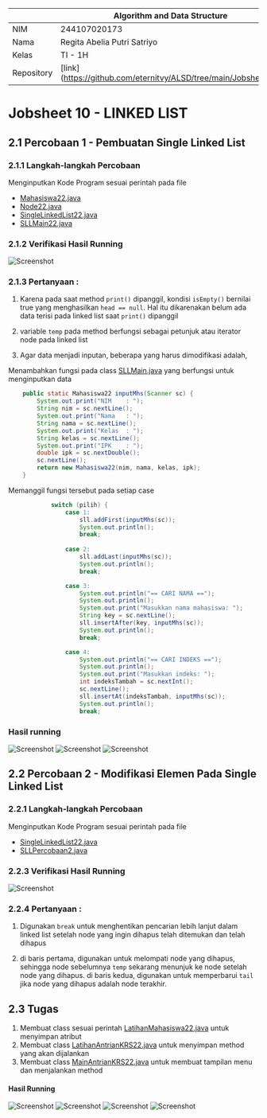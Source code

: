 |  | Algorithm and Data Structure |
|--|--|
| NIM |  244107020173|
| Nama |  Regita Abelia Putri Satriyo |
| Kelas | TI - 1H |
| Repository | [link] (https://github.com/eternitvy/ALSD/tree/main/Jobsheet11) |
  

# Jobsheet 10 - LINKED LIST
  

## 2.1 Percobaan 1 - Pembuatan Single Linked List

### 2.1.1 Langkah-langkah Percobaan

Menginputkan Kode Program sesuai perintah pada file 
- [Mahasiswa22.java](./sc_code/Mahasiswa22.java)
- [Node22.java](./sc_code/Node22.java)
- [SingleLinkedList22.java](./sc_code/SingleLinkedList22.java)
- [SLLMain22.java](./sc_code/SLLMain22.java)


### 2.1.2 Verifikasi Hasil Running

![Screenshot](img/P1.png)

### 2.1.3 Pertanyaan :

1. Karena pada saat method `print()` dipanggil, kondisi `isEmpty()` bernilai true yang menghasilkan `head == null`. Hal itu dikarenakan belum ada data terisi pada linked list saat `print()` dipanggil

2. variable `temp` pada method berfungsi sebagai petunjuk atau iterator node pada linked list

3. Agar data menjadi inputan, beberapa yang harus dimodifikasi adalah,

Menambahkan fungsi pada class [SLLMain.java](./sc_code/SLLMain22.java) yang berfungsi untuk menginputkan data 
```java
    public static Mahasiswa22 inputMhs(Scanner sc) {
        System.out.print("NIM    : ");
        String nim = sc.nextLine();
        System.out.print("Nama   : ");
        String nama = sc.nextLine();
        System.out.print("Kelas  : ");
        String kelas = sc.nextLine();
        System.out.print("IPK    : ");
        double ipk = sc.nextDouble();
        sc.nextLine();
        return new Mahasiswa22(nim, nama, kelas, ipk);
    }
```

Memanggil fungsi tersebut pada setiap case 
```java
            switch (pilih) {
                case 1:
                    sll.addFirst(inputMhs(sc));   
                    System.out.println();                 
                    break;
            
                case 2:
                    sll.addLast(inputMhs(sc));
                    System.out.println();
                    break;

                case 3:
                    System.out.println("== CARI NAMA ==");
                    System.out.println();
                    System.out.print("Masukkan nama mahasiswa: ");
                    String key = sc.nextLine();
                    sll.insertAfter(key, inputMhs(sc));
                    System.out.println();
                    break;

                case 4:
                    System.out.println("== CARI INDEKS ==");
                    System.out.println();
                    System.out.print("Masukkan indeks: ");
                    int indeksTambah = sc.nextInt();
                    sc.nextLine();
                    sll.insertAt(indeksTambah, inputMhs(sc));
                    System.out.println();
                    break;
```

### Hasil running
![Screenshot](img/pertanyaanp1.png)
![Screenshot](img/pertanyaanp11.png)
![Screenshot](img/pertanyaanp111.png)

## 2.2 Percobaan 2 - Modifikasi Elemen Pada Single Linked List

### 2.2.1 Langkah-langkah Percobaan

Menginputkan Kode Program sesuai perintah pada file 
- [SingleLinkedList22.java](./sc_code/SingleLinkedList22.java)
- [SLLPercobaan2.java](./sc_code/SLLPercobaan2.java)

### 2.2.3 Verifikasi Hasil Running

![Screenshot](img/P2.png)

### 2.2.4 Pertanyaan :
1. Digunakan `break` untuk menghentikan pencarian lebih lanjut dalam linked list setelah node yang ingin dihapus telah ditemukan dan telah dihapus

2. di baris pertama, digunakan untuk melompati node yang dihapus, sehingga node sebelumnya `temp` sekarang menunjuk ke node setelah node yang dihapus. di baris kedua, digunakan untuk memperbarui `tail` jika node yang dihapus adalah node terakhir.

## 2.3 Tugas

1. Membuat class sesuai perintah [LatihanMahasiswa22.java](./sc_code/LatihanMahasiswa22.java) untuk menyimpan atribut
2. Membuat class [LatihanAntrianKRS22.java](./sc_code/LatihanAntrianKRS22.java) untuk menyimpan method yang akan dijalankan
3. Membuat class [MainAntrianKRS22.java](./sc_code/MainAntrianKRS22.java) untuk membuat tampilan menu dan menjalankan method

#### Hasil Running

![Screenshot](img/tugas1.png)
![Screenshot](img/tugas11.png)
![Screenshot](img/tugas111.png)
![Screenshot](img/tugas1111.png)